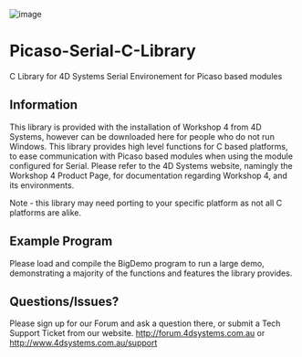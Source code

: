![image](http://www.4dsystems.com.au/downloads/4DLogo.png)

Picaso-Serial-C-Library
=============================

C Library for 4D Systems Serial Environement for Picaso based modules

## Information

This library is provided with the installation of Workshop 4 from 4D Systems, however can be downloaded here for people who do not run Windows.
This library provides high level functions for C based platforms, to ease communication with Picaso based modules when using the module configured for Serial.
Please refer to the 4D Systems website, namingly the Workshop 4 Product Page, for documentation regarding Workshop 4, and its environments.

Note - this library may need porting to your specific platform as not all C platforms are alike.

## Example Program

Please load and compile the BigDemo program to run a large demo, demonstrating a majority of the functions and features the library provides.

## Questions/Issues?

Please sign up for our Forum and ask a question there, or submit a Tech Support Ticket from our website.
http://forum.4dsystems.com.au or http://www.4dsystems.com.au/support
